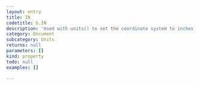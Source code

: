 ```yaml
---
layout: entry
title: IN
codetitle: b.IN
description: 'Used with units() to set the coordinate system to inches.'
category: Document
subcategory: Units
returns: null
parameters: []
kind: property
todo: null
examples: []

---
```

